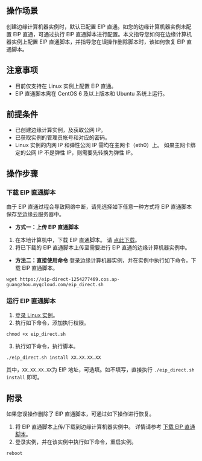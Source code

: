 ## 操作场景
创建边缘计算机器实例时，默认已配置 EIP 直通。如您的边缘计算机器实例未配置 EIP 直通，可通过执行 EIP 直通脚本进行配置。本文指导您如何在边缘计算机器实例上配置 EIP 直通脚本，并指导您在误操作删除脚本时，该如何恢复 EIP 直通脚本。 

## 注意事项

- 目前仅支持在 Linux 实例上配置 EIP 直通。
- EIP 直通脚本需在 CentOS 6 及以上版本和 Ubuntu 系统上运行。

## 前提条件

- 已创建边缘计算实例，及获取公网 IP。
- 已获取实例的管理员帐号和对应的密码。
- Linux 实例的内网 IP 和弹性公网 IP 需均在主网卡（eth0）上。
如果主网卡绑定的公网 IP 不是弹性 IP，则需要先转换为弹性 IP。

## 操作步骤

<span id="downloadEIPscript"></span>
### 下载 EIP 直通脚本

由于 EIP 直通过程会导致网络中断，请先选择如下任意一种方式将 EIP 直通脚本保存至边缘云服务器中。
- **方式一：上传 EIP 直通脚本**
 1. 在本地计算机中，下载 EIP 直通脚本。
 请 [点此下载](https://eip-direct-1254277469.cos.ap-guangzhou.myqcloud.com/eip_direct.sh)。
 2. 将已下载的 EIP 直通脚本上传至需要进行 EIP 直通的边缘计算机器实例中。
- **方法二：直接使用命令** 
登录边缘计算机器实例，并在实例中执行如下命令，下载 EIP 直通脚本。
```
wget https://eip-direct-1254277469.cos.ap-guangzhou.myqcloud.com/eip_direct.sh
```

### 运行 EIP 直通脚本

1. [登录 Linux 实例](https://intl.cloud.tencent.com/document/product/1119/43412)。
2. 执行如下命令，添加执行权限。
```
chmod +x eip_direct.sh
```
3. 执行如下命令，执行脚本。
```
./eip_direct.sh install XX.XX.XX.XX
```
其中，`XX.XX.XX.XX`为 EIP 地址，可选填。如不填写，直接执行 `./eip_direct.sh install` 即可。


## 附录
如果您误操作删除了 EIP 直通脚本，可通过如下操作进行恢复。
1. 将 EIP 直通脚本上传/下载到边缘计算机器实例中。
详情请参考 [下载 EIP 直通脚本](#downloadEIPscript)。
2. 登录实例，并在该实例中执行如下命令，重启实例。
```
reboot
```

